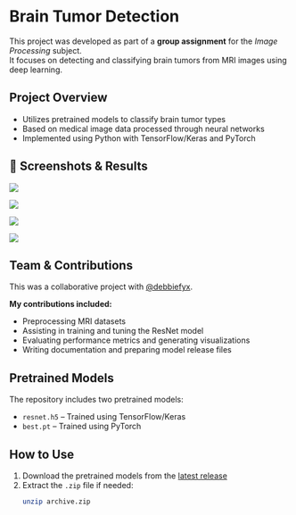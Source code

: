 # Brain Tumor Detection

This project was developed as part of a **group assignment** for the *Image Processing* subject.  
It focuses on detecting and classifying brain tumors from MRI images using deep learning.

## Project Overview

- Utilizes pretrained models to classify brain tumor types
- Based on medical image data processed through neural networks
- Implemented using Python with TensorFlow/Keras and PyTorch

## 📸 Screenshots & Results

![](https://i.imgur.com/z3ZpBze.png)

![](https://i.imgur.com/rhtq6Q2.png)

![](https://i.imgur.com/ngpPZpN.png)

![](https://i.imgur.com/w8LDJ95.png)

## Team & Contributions

This was a collaborative project with [@debbiefyx](https://github.com/debbiefyx).

**My contributions included:**
- Preprocessing MRI datasets
- Assisting in training and tuning the ResNet model
- Evaluating performance metrics and generating visualizations
- Writing documentation and preparing model release files

## Pretrained Models

The repository includes two pretrained models:

- `resnet.h5` – Trained using TensorFlow/Keras
- `best.pt` – Trained using PyTorch

## How to Use

1. Download the pretrained models from the [latest release](https://github.com/debbiefyx/brain_tumor_detection/releases/tag/v1.0)
2. Extract the `.zip` file if needed:
   ```bash
   unzip archive.zip
